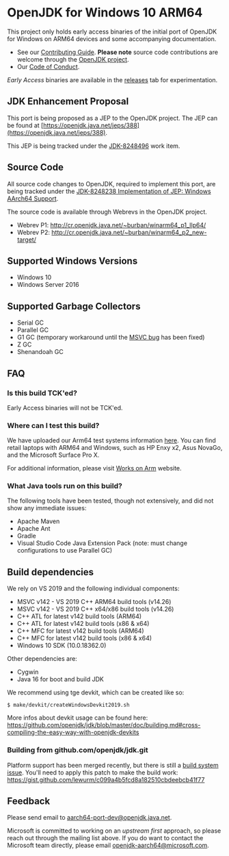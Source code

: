 OpenJDK for Windows 10 ARM64
=====

This project only holds early access binaries of the initial port of OpenJDK for Windows on ARM64 devices and some accompanying documentation.

* See our [Contributing Guide](CONTRIBUTING.md).  **Please note** source code contributions are welcome through the [OpenJDK project](https://openjdk.java.net/contribute/). 
* Our [Code of Conduct](CODE_OF_CONDUCT.md).

*Early Access* binaries are available in the [releases](https://github.com/microsoft/openjdk-aarch64/releases) tab for experimentation.

## JDK Enhancement Proposal
This port is being proposed as a JEP to the OpenJDK project. The JEP can be found at [https://openjdk.java.net/jeps/388](https://openjdk.java.net/jeps/388).

This JEP is being tracked under the [JDK-8248496](https://bugs.openjdk.java.net/browse/JDK-8248496) work item.

## Source Code
All source code changes to OpenJDK, required to implement this port, are being tracked under the [JDK-8248238 Implementation of JEP: Windows AArch64 Support](https://bugs.openjdk.java.net/browse/JDK-8248238).

The source code is available through Webrevs in the OpenJDK project.

- Webrev P1: http://cr.openjdk.java.net/~burban/winarm64_p1_llp64/
- Webrev P2: http://cr.openjdk.java.net/~burban/winarm64_p2_new-target/

## Supported Windows Versions

- Windows 10
- Windows Server 2016

## Supported Garbage Collectors
- Serial GC
- Parallel GC
- G1 GC (temporary workaround until the [MSVC bug](https://developercommunity.visualstudio.com/content/problem/1079221/arm64-bad-code-generation-around-signed-char-arith.html) has been fixed)
- Z GC
- Shenandoah GC

## FAQ

### Is this build TCK'ed?

Early Access binaries will not be TCK'ed. 

### Where can I test this build?

We have uploaded our Arm64 test systems information [here](https://github.com/microsoft/openjdk-aarch64/blob/master/Arm64_systems.md). You can find retail laptops with ARM64 and Windows, such as HP Enxy x2, Asus NovaGo, and the Microsoft Surface Pro X.

For additional information, please visit [Works on Arm](https://www.worksonarm.com/?_ga=2.204290832.1614868344.1591633956-103015898.1581534333) website.

### What Java tools run on this build?

The following tools have been tested, though not extensively, and did not show any immediate issues:

- Apache Maven
- Apache Ant
- Gradle
- Visual Studio Code Java Extension Pack (note: must change configurations to use Parallel GC)

## Build dependencies

We rely on VS 2019 and the following individual components:
-	MSVC v142 - VS 2019 C++ ARM64 build tools (v14.26)
-	MSVC v142 - VS 2019 C++ x64/x86 build tools (v14.26)
-	C++ ATL for latest v142 build tools (ARM64)
-	C++ ATL for latest v142 build tools (x86 & x64)
-	C++ MFC for latest v142 build tools (ARM64)
-	C++ MFC for latest v142 build tools (x86 & x64)
-	Windows 10 SDK (10.0.18362.0)

Other dependencies are:
-	Cygwin
-	Java 16 for boot and build JDK 

We recommend using tge devkit, which can be created like so:
```console
$ make/devkit/createWindowsDevkit2019.sh
```

More infos about devkit usage can be found here: https://github.com/openjdk/jdk/blob/master/doc/building.md#cross-compiling-the-easy-way-with-openjdk-devkits
### Building from github.com/openjdk/jdk.git

Platform support has been merged recently, but there is still a [build system issue](https://github.com/openjdk/jdk/pull/212#issuecomment-695024586). You'll need to apply this patch to make the build work: https://gist.github.com/lewurm/c099a4b5fcd8a182510cbdeebcb41f77

## Feedback

Please send email to [aarch64-port-dev@openjdk.java.net](http://mail.openjdk.java.net/mailman/listinfo/aarch64-port-dev). 

Microsoft is committed to working on an *upstream first* approach, so please reach out through the mailing list above. If you do want to contact the Microsoft team directly, please email openjdk-aarch64@microsoft.com.
